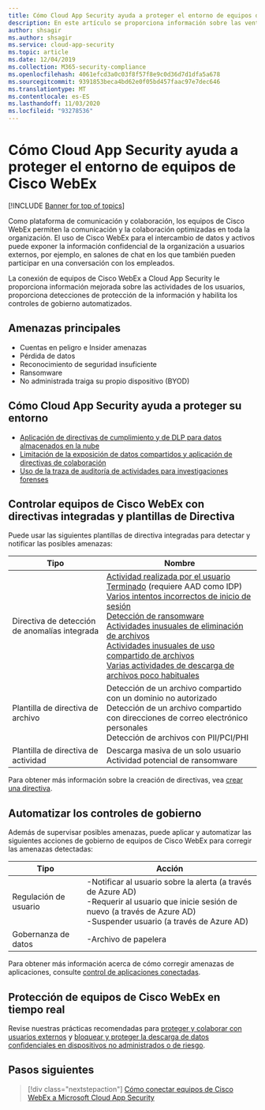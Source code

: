 ```yaml
---
title: Cómo Cloud App Security ayuda a proteger el entorno de equipos de Cisco WebEx
description: En este artículo se proporciona información sobre las ventajas de conectar la aplicación Cisco WebEx Teams a Cloud App Security mediante el conector de API para la visibilidad y el control del uso.
author: shsagir
ms.author: shsagir
ms.service: cloud-app-security
ms.topic: article
ms.date: 12/04/2019
ms.collection: M365-security-compliance
ms.openlocfilehash: 4061efcd3a0c03f8f57f8e9c0d36d7d1dfa5a678
ms.sourcegitcommit: 9391853beca4bd62e0f05bd457faac97e7dec646
ms.translationtype: MT
ms.contentlocale: es-ES
ms.lasthandoff: 11/03/2020
ms.locfileid: "93278536"
---
```

# <a name="how-cloud-app-security-helps-protect-your-cisco-webex-teams-environment"></a>Cómo Cloud App Security ayuda a proteger el entorno de equipos de Cisco WebEx

[!INCLUDE [Banner for top of topics](includes/banner.md)]

Como plataforma de comunicación y colaboración, los equipos de Cisco WebEx permiten la comunicación y la colaboración optimizadas en toda la organización. El uso de Cisco WebEx para el intercambio de datos y activos puede exponer la información confidencial de la organización a usuarios externos, por ejemplo, en salones de chat en los que también pueden participar en una conversación con los empleados.

La conexión de equipos de Cisco WebEx a Cloud App Security le proporciona información mejorada sobre las actividades de los usuarios, proporciona detecciones de protección de la información y habilita los controles de gobierno automatizados.

## <a name="main-threats"></a>Amenazas principales

- Cuentas en peligro e Insider amenazas
- Pérdida de datos
- Reconocimiento de seguridad insuficiente
- Ransomware
- No administrada traiga su propio dispositivo (BYOD)

## <a name="how-cloud-app-security-helps-to-protect-your-environment"></a>Cómo Cloud App Security ayuda a proteger su entorno

- [Aplicación de directivas de cumplimiento y de DLP para datos almacenados en la nube](best-practices.md#enforce-dlp-and-compliance-policies-for-data-stored-in-the-cloud)
- [Limitación de la exposición de datos compartidos y aplicación de directivas de colaboración](best-practices.md#limit-exposure-of-shared-data-and-enforce-collaboration-policies)
- [Uso de la traza de auditoría de actividades para investigaciones forenses](best-practices.md#use-the-audit-trail-of-activities-for-forensic-investigations)

## <a name="control-cisco-webex-teams-with-built-in-policies-and-policy-templates"></a>Controlar equipos de Cisco WebEx con directivas integradas y plantillas de Directiva

Puede usar las siguientes plantillas de directiva integradas para detectar y notificar las posibles amenazas:

| Tipo | Nombre |
| ---- | ---- |
| Directiva de detección de anomalías integrada | [Actividad realizada por el usuario Terminado](anomaly-detection-policy.md#activity-performed-by-terminated-user) (requiere AAD como IDP)<br />[Varios intentos incorrectos de inicio de sesión](anomaly-detection-policy.md#multiple-failed-login-attempts)<br />[Detección de ransomware](anomaly-detection-policy.md#ransomware-activity)<br />[Actividades inusuales de eliminación de archivos](anomaly-detection-policy.md#unusual-activities-by-user)<br />[Actividades inusuales de uso compartido de archivos](anomaly-detection-policy.md#unusual-activities-by-user)<br />[Varias actividades de descarga de archivos poco habituales](anomaly-detection-policy.md#unusual-activities-by-user) |
| Plantilla de directiva de archivo | Detección de un archivo compartido con un dominio no autorizado<br />Detección de un archivo compartido con direcciones de correo electrónico personales<br />Detección de archivos con PII/PCI/PHI |
| Plantilla de directiva de actividad | Descarga masiva de un solo usuario<br />Actividad potencial de ransomware |

Para obtener más información sobre la creación de directivas, vea [crear una directiva](control-cloud-apps-with-policies.md#create-a-policy).

## <a name="automate-governance-controls"></a>Automatizar los controles de gobierno

Además de supervisar posibles amenazas, puede aplicar y automatizar las siguientes acciones de gobierno de equipos de Cisco WebEx para corregir las amenazas detectadas:

| Tipo | Acción |
| ---- | ---- |
| Regulación de usuario | -Notificar al usuario sobre la alerta (a través de Azure AD)<br />-Requerir al usuario que inicie sesión de nuevo (a través de Azure AD)<br />-Suspender usuario (a través de Azure AD) |
| Gobernanza de datos | -Archivo de papelera |

Para obtener más información acerca de cómo corregir amenazas de aplicaciones, consulte [control de aplicaciones conectadas](governance-actions.md).

## <a name="protect-cisco-webex-teams-in-real-time"></a>Protección de equipos de Cisco WebEx en tiempo real

Revise nuestras prácticas recomendadas para [proteger y colaborar con usuarios externos](best-practices.md#secure-collaboration-with-external-users-by-enforcing-real-time-session-controls) y [bloquear y proteger la descarga de datos confidenciales en dispositivos no administrados o de riesgo](best-practices.md#block-and-protect-download-of-sensitive-data-to-unmanaged-or-risky-devices).

## <a name="next-steps"></a>Pasos siguientes

> [!div class="nextstepaction"]
> [Cómo conectar equipos de Cisco WebEx a Microsoft Cloud App Security](connect-webex-to-microsoft-cloud-app-security.md)

